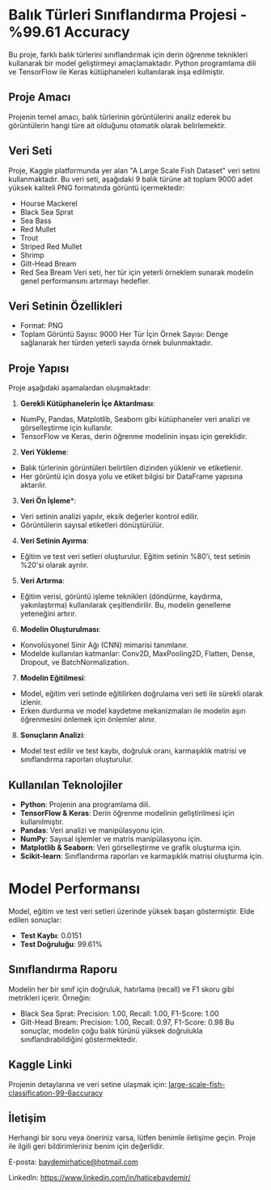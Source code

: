 
# Balık Türleri Sınıflandırma Projesi - %99.61 Accuracy
Bu proje, farklı balık türlerini sınıflandırmak için derin öğrenme teknikleri kullanarak bir model geliştirmeyi amaçlamaktadır. Python programlama dili ve TensorFlow ile Keras kütüphaneleri kullanılarak inşa edilmiştir.

## Proje Amacı 
Projenin temel amacı, balık türlerinin görüntülerini analiz ederek bu görüntülerin hangi türe ait olduğunu otomatik olarak belirlemektir. 

## Veri Seti 
Proje, Kaggle platformunda yer alan "A Large Scale Fish Dataset" veri setini kullanmaktadır. Bu veri seti, aşağıdaki 9 balık türüne ait toplam 9000 adet yüksek kaliteli PNG formatında görüntü içermektedir:

- Hourse Mackerel
- Black Sea Sprat
- Sea Bass
- Red Mullet
- Trout
- Striped Red Mullet
- Shrimp
- Gilt-Head Bream
- Red Sea Bream
Veri seti, her tür için yeterli örneklem sunarak modelin genel performansını artırmayı hedefler.

## Veri Setinin Özellikleri
- Format: PNG
- Toplam Görüntü Sayısı: 9000
Her Tür İçin Örnek Sayısı: Denge sağlanarak her türden yeterli sayıda örnek bulunmaktadır.

## Proje Yapısı 
Proje aşağıdaki aşamalardan oluşmaktadır:

1. **Gerekli Kütüphanelerin İçe Aktarılması**:

- NumPy, Pandas, Matplotlib, Seaborn gibi kütüphaneler veri analizi ve görselleştirme için kullanılır.
- TensorFlow ve Keras, derin öğrenme modelinin inşası için gereklidir.

2. **Veri Yükleme**:

- Balık türlerinin görüntüleri belirtilen dizinden yüklenir ve etiketlenir.
- Her görüntü için dosya yolu ve etiket bilgisi bir DataFrame yapısına aktarılır.

3. **Veri Ön İşleme***:

- Veri setinin analizi yapılır, eksik değerler kontrol edilir.
- Görüntülerin sayısal etiketleri dönüştürülür.

4. **Veri Setinin Ayırma**:

- Eğitim ve test veri setleri oluşturulur. Eğitim setinin %80'i, test setinin %20'si olarak ayrılır.

5. **Veri Artırma**:

- Eğitim verisi, görüntü işleme teknikleri (döndürme, kaydırma, yakınlaştırma) kullanılarak çeşitlendirilir. Bu, modelin genelleme yeteneğini artırır.

6. **Modelin Oluşturulması**:

- Konvolüsyonel Sinir Ağı (CNN) mimarisi tanımlanır.
- Modelde kullanılan katmanlar: Conv2D, MaxPooling2D, Flatten, Dense, Dropout, ve BatchNormalization.

7. **Modelin Eğitilmesi**:

- Model, eğitim veri setinde eğitilirken doğrulama veri seti ile sürekli olarak izlenir.
- Erken durdurma ve model kaydetme mekanizmaları ile modelin aşırı öğrenmesini önlemek için önlemler alınır.

8. **Sonuçların Analizi**:

- Model test edilir ve test kaybı, doğruluk oranı, karmaşıklık matrisi ve sınıflandırma raporları oluşturulur.


## Kullanılan Teknolojiler 
- **Python**: Projenin ana programlama dili.
- **TensorFlow & Keras**: Derin öğrenme modelinin geliştirilmesi için kullanılmıştır.
- **Pandas**: Veri analizi ve manipülasyonu için.
- **NumPy**: Sayısal işlemler  ve matris manipülasyonu için.
- **Matplotlib & Seaborn**: Veri görselleştirme ve grafik oluşturma için.
- **Scikit-learn**: Sınıflandırma raporları ve karmaşıklık matrisi oluşturma için.

# Model Performansı 
Model, eğitim ve test veri setleri üzerinde yüksek başarı göstermiştir. Elde edilen sonuçlar:

- **Test Kaybı**: 0.0151
- **Test Doğruluğu**: 99.61%

## Sınıflandırma Raporu
Modelin her bir sınıf için doğruluk, hatırlama (recall) ve F1 skoru gibi metrikleri içerir. Örneğin:

- Black Sea Sprat: Precision: 1.00, Recall: 1.00, F1-Score: 1.00
- Gilt-Head Bream: Precision: 1.00, Recall: 0.97, F1-Score: 0.98
Bu sonuçlar, modelin çoğu balık türünü yüksek doğrulukla sınıflandırabildiğini göstermektedir.

## Kaggle Linki 
Projenin detaylarına ve veri setine ulaşmak için: [large-scale-fish-classification-99-6accuracy](https://www.kaggle.com/code/haticebaydemir/large-scale-fish-classification-99-6accuracy?scriptVersionId=203133824)

## İletişim 
Herhangi bir soru veya öneriniz varsa, lütfen benimle iletişime geçin. Proje ile ilgili geri bildirimleriniz benim için değerlidir.

E-posta: baydemirhatice@hotmail.com

Linkedln: https://www.linkedin.com/in/haticebaydemir/

